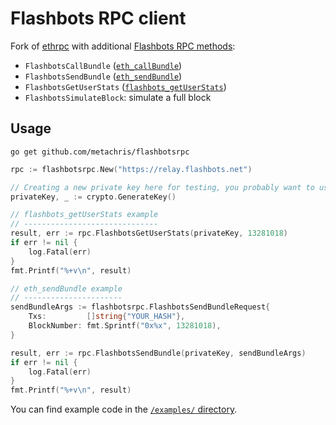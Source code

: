 # Flashbots RPC client

Fork of [ethrpc](https://github.com/onrik/ethrpc) with additional [Flashbots RPC methods](https://docs.flashbots.net/flashbots-auction/searchers/advanced/rpc-endpoint):

* `FlashbotsCallBundle` ([`eth_callBundle`](https://docs.flashbots.net/flashbots-auction/searchers/advanced/rpc-endpoint/#eth_callbundle))
* `FlashbotsSendBundle` ([`eth_sendBundle`](https://docs.flashbots.net/flashbots-auction/searchers/advanced/rpc-endpoint/#eth_sendbundle))
* `FlashbotsGetUserStats` ([`flashbots_getUserStats`](https://docs.flashbots.net/flashbots-auction/searchers/advanced/rpc-endpoint/#flashbots_getuserstats))
* `FlashbotsSimulateBlock`: simulate a full block

## Usage

`go get github.com/metachris/flashbotsrpc`

```go
rpc := flashbotsrpc.New("https://relay.flashbots.net")

// Creating a new private key here for testing, you probably want to use an existing one
privateKey, _ := crypto.GenerateKey()

// flashbots_getUserStats example
// ------------------------------
result, err := rpc.FlashbotsGetUserStats(privateKey, 13281018)
if err != nil {
    log.Fatal(err)
}
fmt.Printf("%+v\n", result)

// eth_sendBundle example
// ----------------------
sendBundleArgs := flashbotsrpc.FlashbotsSendBundleRequest{
    Txs:         []string{"YOUR_HASH"},
    BlockNumber: fmt.Sprintf("0x%x", 13281018),
}

result, err := rpc.FlashbotsSendBundle(privateKey, sendBundleArgs)
if err != nil {
    log.Fatal(err)
}
fmt.Printf("%+v\n", result)
```

You can find example code in the [`/examples/` directory](https://github.com/metachris/flashbotsrpc/tree/master/examples).
